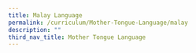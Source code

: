 ```yaml
---
title: Malay Language
permalink: /curriculum/Mother-Tongue-Language/malay
description: ""
third_nav_title: Mother Tongue Language
---
```

